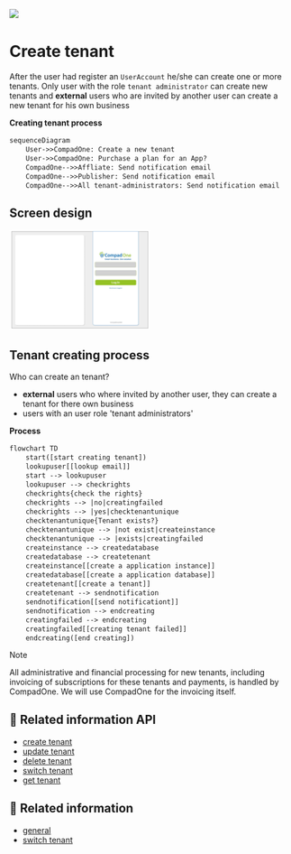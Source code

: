 ![][~concept]

[~concept]: https://img.shields.io/badge/-concept-ff0000.svg

# Create tenant

After the user had register an `UserAccount` he/she can create one or more tenants. Only user with the role `tenant administrator` can create new tenants and **external** users who are 
invited by another user can create a new tenant for his own business

**Creating tenant process**
```mermaid
sequenceDiagram
    User->>CompadOne: Create a new tenant
    User->>CompadOne: Purchase a plan for an App?
    CompadOne-->>Affliate: Send notification email
    CompadOne-->>Publisher: Send notification email
    CompadOne-->>All tenant-administrators: Send notification email
```

## Screen design

[<img src="/en/images/log-in.jpg" width="250"/>](login.png)

## Tenant creating process

Who can create an tenant?
- **external** users who where invited by another user, they can create a tenant for there own business
- users with an user role 'tenant administrators'

**Process**

```mermaid
flowchart TD
    start([start creating tenant])
    lookupuser[[lookup email]]
    start --> lookupuser
    lookupuser --> checkrights
    checkrights{check the rights}
    checkrights --> |no|creatingfailed
    checkrights --> |yes|checktenantunique
    checktenantunique{Tenant exists?}
    checktenantunique --> |not exist|createinstance
    checktenantunique --> |exists|creatingfailed
    createinstance --> createdatabase
    createdatabase --> createtenant
    createinstance[[create a application instance]]
    createdatabase[[create a application database]]
    createtenant[[create a tenant]]
    createtenant --> sendnotification
    sendnotification[[send notificationt]]
    sendnotification --> endcreating
    creatingfailed --> endcreating
    creatingfailed[[creating tenant failed]]
    endcreating([end creating])

```
> [!NOTE]  
> All administrative and financial processing for new tenants, including invoicing of subscriptions for these tenants and payments, is handled by CompadOne. We will use CompadOne for the invoicing itself.

## 🔗 Related information API
- [create tenant](api/tenant-create.md)
- [update tenant](api/tenant-update.md)
- [delete tenant](api/tenant-delete.md)
- [switch tenant](api/tenant-switch.md)
- [get tenant](api/tenant-get.md)


## 🔗 Related information
- [general](index.md)
- [switch tenant](switch-tenant.md)

